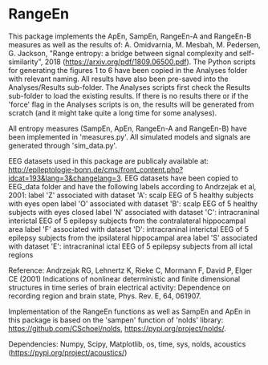 # RangeEn
This package implements the ApEn, SampEn, RangeEn-A and RangeEn-B measures as well as the results of: A. Omidvarnia, M. Mesbah, M. Pedersen, G. Jackson, "Range entropy: a bridge between signal complexity and self-similarity", 2018 (https://arxiv.org/pdf/1809.06500.pdf). The Python scripts for generating the figures 1 to 6 have been copied in the Analyses folder with relevant naming. All results have also been pre-saved into the Analyses/Results sub-folder. The Analyses scripts first check the Results sub-folder to load the existing results. If there is no results there or if the 'force' flag in the Analyses scripts is on, the results will be generated from scratch (and it might take quite a long time for some analyses).

All entropy measures (SampEn, ApEn, RangeEn-A and RangeEn-B) have been implemented in 'measures.py'. All simulated models and signals are generated through 'sim_data.py'.

EEG datasets used in this package are publicaly available at: http://epileptologie-bonn.de/cms/front_content.php?idcat=193&lang=3&changelang=3. EEG datasets have been copied to EEG_data folder and have the following labels according to Andrzejak et al, 2001:
label 'Z' associated with dataset 'A': scalp EEG of 5 healthy subjects with eyes open
label 'O' associated with dataset 'B': scalp EEG of 5 healthy subjects with eyes closed
label 'N' associated with dataset 'C': intracraninal interictal EEG of 5 epilepsy subjects from the contralateral hippocampal area
label 'F' associated with dataset 'D': intracraninal interictal EEG of 5 epilepsy subjects from the ipsilateral hippocampal area
label 'S' associated with dataset 'E': intracraninal ictal EEG of 5 epilepsy subjects from all ictal regions

Reference: Andrzejak RG, Lehnertz K, Rieke C, Mormann F, David P, Elger CE (2001) Indications of nonlinear deterministic and finite dimensional structures in time series of brain electrical activity: Dependence on recording region and brain state, Phys. Rev. E, 64, 061907.

Implementation of the RangeEn functions as well as SampEn and ApEn in this package is based on the 'sampen' function of 'nolds' library: https://github.com/CSchoel/nolds, https://pypi.org/project/nolds/.

Dependencies: Numpy, Scipy, Matplotlib, os, time, sys, nolds, acoustics (https://pypi.org/project/acoustics/)
